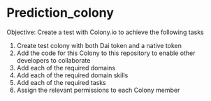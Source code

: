 # Prediction_colony

Objective: Create a test with Colony.io to achieve the following tasks

1. Create test colony with both Dai token and a native token
2. Add the code for this Colony to this repository to enable other developers to collaborate 
3. Add each of the required domains 
3. Add each of the required domain skills 
4. Add each of the required tasks 
5. Assign the relevant permissions to each Colony member
